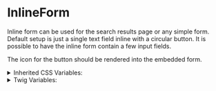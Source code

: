 <!-- This is the general documentation layout. Add or remove any sections as needed, but try to stay consistent across components. -->

# InlineForm

Inline form can be used for the search results page or any simple form. Default setup is just a single text field inline with a circular button. It is possible to have the inline form contain a few input fields.

The icon for the button should be rendered into the embedded form.

<details>
  <summary>Inherited CSS Variables:</summary>
  - `--accent-color`: Button background color.
</details>

<details>
  <summary>Twig Variables:</summary>
  ```
  variant: "default" // or 'multi',
  form: "rendered form with button/icon".
  ```
</details>
